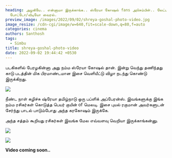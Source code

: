 ```yaml
---
heading: அழகியே.. என்னாமா இருக்காங்க.. ஸ்ரேயா கோஷல் fans அசெம்பிள்.. லேட்டஸ்ட்
  போட்டோ/வீடியோ வைரல்.
preview_image: /images/2022/09/02/shreya-goshal-photo-video.jpg
image_resize: /cdn-cgi/image/w=640,fit=scale-down,q=80,f=auto
categories: cinema
authors: Santhosh
tags:
  - Simbu
title: shreya-goshal-photo-video
date: 2022-09-02 19:44:42 +0530
---
```

படகிகளில் பேரழகின்னா அது நம்ம ஸ்ரேயா கோஷல் தான். இன்று வெந்து தணிந்தது காடு படத்தின் மிக பிரமாண்டமான இசை வெளியீட்டு விழா நடந்து கொண்டு இருக்கிறது.

![](/images/2022/09/02/shreya-goshal-video-1.jpg)

நீண்ட நாள் கழிச்சு ஷ்ரேயா தமிழ்நாடு ஒரு பப்ளிக் அப்பேரன்ஸ். இவங்களுக்கு இங்க நம்ம ரசிகர்கள் கொடுத்த பெயர் குயின் of மெலடி. இசை புயல் ரகுமான் அவர்களுடன் சேர்ந்து பாடல் பாடும்போது அந்த கரகோஷம் இருக்கே.

அந்த சத்தம் கூறியது ரசிகர்கள் இவங்க மேல எவ்வளவு வெறியா இருக்காங்கன்னு.

![](/images/2022/09/02/shreya-goshal-video-2.jpg)

![](/images/2022/09/02/shreya-goshal-video-3.jpg)

**Video coming soon..**